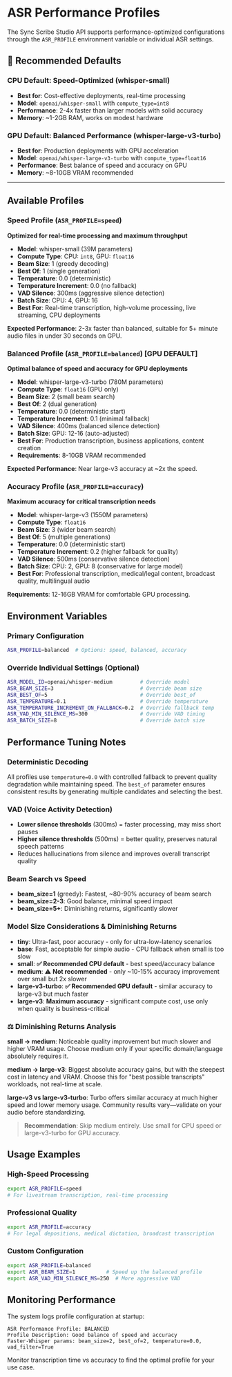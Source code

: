 # ASR Performance Profiles

The Sync Scribe Studio API supports performance-optimized configurations through the `ASR_PROFILE` environment variable or individual ASR settings.

## 🎯 Recommended Defaults

### **CPU Default: Speed-Optimized (whisper-small)**
- **Best for**: Cost-effective deployments, real-time processing
- **Model**: `openai/whisper-small` with `compute_type=int8`
- **Performance**: 2-4x faster than larger models with solid accuracy
- **Memory**: ~1-2GB RAM, works on modest hardware

### **GPU Default: Balanced Performance (whisper-large-v3-turbo)**  
- **Best for**: Production deployments with GPU acceleration
- **Model**: `openai/whisper-large-v3-turbo` with `compute_type=float16`
- **Performance**: Best balance of speed and accuracy on GPU
- **Memory**: ~8-10GB VRAM recommended

---

## Available Profiles

### Speed Profile (`ASR_PROFILE=speed`)
**Optimized for real-time processing and maximum throughput**

- **Model**: whisper-small (39M parameters)
- **Compute Type**: CPU: `int8`, GPU: `float16`
- **Beam Size**: 1 (greedy decoding)
- **Best Of**: 1 (single generation)
- **Temperature**: 0.0 (deterministic)
- **Temperature Increment**: 0.0 (no fallback)
- **VAD Silence**: 300ms (aggressive silence detection)
- **Batch Size**: CPU: 4, GPU: 16
- **Best For**: Real-time transcription, high-volume processing, live streaming, CPU deployments

**Expected Performance**: 2-3x faster than balanced, suitable for 5+ minute audio files in under 30 seconds on GPU.

### Balanced Profile (`ASR_PROFILE=balanced`) [GPU DEFAULT]
**Optimal balance of speed and accuracy for GPU deployments**

- **Model**: whisper-large-v3-turbo (780M parameters)
- **Compute Type**: `float16` (GPU only)
- **Beam Size**: 2 (small beam search)
- **Best Of**: 2 (dual generation)
- **Temperature**: 0.0 (deterministic start)
- **Temperature Increment**: 0.1 (minimal fallback)
- **VAD Silence**: 400ms (balanced silence detection)
- **Batch Size**: GPU: 12-16 (auto-adjusted)
- **Best For**: Production transcription, business applications, content creation
- **Requirements**: 8-10GB VRAM recommended

**Expected Performance**: Near large-v3 accuracy at ~2x the speed.

### Accuracy Profile (`ASR_PROFILE=accuracy`)
**Maximum accuracy for critical transcription needs**

- **Model**: whisper-large-v3 (1550M parameters)
- **Compute Type**: `float16`
- **Beam Size**: 3 (wider beam search)
- **Best Of**: 5 (multiple generations)
- **Temperature**: 0.0 (deterministic start)
- **Temperature Increment**: 0.2 (higher fallback for quality)
- **VAD Silence**: 500ms (conservative silence detection)
- **Batch Size**: CPU: 2, GPU: 8 (conservative for large model)
- **Best For**: Professional transcription, medical/legal content, broadcast quality, multilingual audio

**Requirements**: 12-16GB VRAM for comfortable GPU processing.

## Environment Variables

### Primary Configuration
```bash
ASR_PROFILE=balanced  # Options: speed, balanced, accuracy
```

### Override Individual Settings (Optional)
```bash
ASR_MODEL_ID=openai/whisper-medium         # Override model
ASR_BEAM_SIZE=3                            # Override beam size
ASR_BEST_OF=5                              # Override best_of
ASR_TEMPERATURE=0.1                        # Override temperature
ASR_TEMPERATURE_INCREMENT_ON_FALLBACK=0.2  # Override fallback temp
ASR_VAD_MIN_SILENCE_MS=300                 # Override VAD timing
ASR_BATCH_SIZE=8                           # Override batch size
```

## Performance Tuning Notes

### Deterministic Decoding
All profiles use `temperature=0.0` with controlled fallback to prevent quality degradation while maintaining speed. The `best_of` parameter ensures consistent results by generating multiple candidates and selecting the best.

### VAD (Voice Activity Detection)
- **Lower silence thresholds** (300ms) = faster processing, may miss short pauses
- **Higher silence thresholds** (500ms) = better quality, preserves natural speech patterns
- Reduces hallucinations from silence and improves overall transcript quality

### Beam Search vs Speed
- **beam_size=1** (greedy): Fastest, ~80-90% accuracy of beam search
- **beam_size=2-3**: Good balance, minimal speed impact  
- **beam_size=5+**: Diminishing returns, significantly slower

### Model Size Considerations & Diminishing Returns
- **tiny**: Ultra-fast, poor accuracy - only for ultra-low-latency scenarios
- **base**: Fast, acceptable for simple audio - CPU fallback when small is too slow  
- **small**: **✅ Recommended CPU default** - best speed/accuracy balance
- **medium**: ⚠️ **Not recommended** - only ~10-15% accuracy improvement over small but 2x slower
- **large-v3-turbo**: **✅ Recommended GPU default** - similar accuracy to large-v3 but much faster
- **large-v3**: **Maximum accuracy** - significant compute cost, use only when quality is business-critical

### ⚖️ **Diminishing Returns Analysis**

**small → medium**: Noticeable quality improvement but much slower and higher VRAM usage. Choose medium only if your specific domain/language absolutely requires it.

**medium → large-v3**: Biggest absolute accuracy gains, but with the steepest cost in latency and VRAM. Choose this for "best possible transcripts" workloads, not real-time at scale.

**large-v3 vs large-v3-turbo**: Turbo offers similar accuracy at much higher speed and lower memory usage. Community results vary—validate on your audio before standardizing.

> **Recommendation**: Skip medium entirely. Use small for CPU speed or large-v3-turbo for GPU accuracy.

## Usage Examples

### High-Speed Processing
```bash
export ASR_PROFILE=speed
# For livestream transcription, real-time processing
```

### Professional Quality
```bash  
export ASR_PROFILE=accuracy
# For legal depositions, medical dictation, broadcast transcription
```

### Custom Configuration
```bash
export ASR_PROFILE=balanced
export ASR_BEAM_SIZE=1          # Speed up the balanced profile  
export ASR_VAD_MIN_SILENCE_MS=250  # More aggressive VAD
```

## Monitoring Performance

The system logs profile configuration at startup:
```
ASR Performance Profile: BALANCED
Profile Description: Good balance of speed and accuracy
Faster-Whisper params: beam_size=2, best_of=2, temperature=0.0, vad_filter=True
```

Monitor transcription time vs accuracy to find the optimal profile for your use case.
